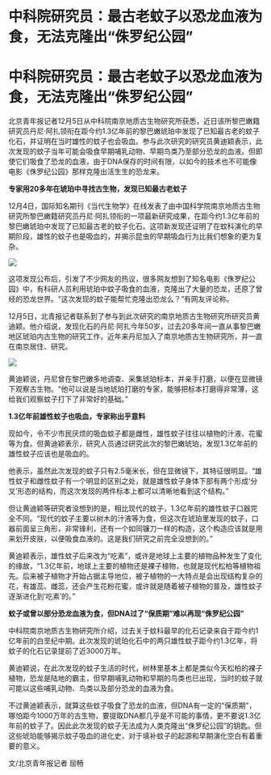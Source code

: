 # 中科院研究员：最古老蚊子以恐龙血液为食，无法克隆出“侏罗纪公园”

# 中科院研究员：最古老蚊子以恐龙血液为食，无法克隆出“侏罗纪公园”

北京青年报记者12月5日从中科院南京地质古生物研究所获悉，近日该所黎巴嫩籍研究员丹尼·阿扎领衔在距今约1.3亿年前的黎巴嫩琥珀中发现了已知最古老的蚊子化石，并证明在当时雄性的蚊子也会吸血。参与此次研究的研究员黄迪颖表示，此次发现的蚊子当年可能会吸食早期哺乳动物、早期鸟类乃至部分恐龙的血液。但即使它们吸食了恐龙的血液，由于DNA保存的时间有限，以如今的技术也不可能像电影《侏罗纪公园》那样克隆出活生生的恐龙来。

**专家用20多年在琥珀中寻找古生物，发现已知最古老蚊子**

12月4日，国际知名期刊《当代生物学》在线发表了由中国科学院南京地质古生物研究所黎巴嫩籍研究员丹尼·阿扎领衔的一项最新研究成果，在距今约1.3亿年前的黎巴嫩琥珀中发现了已知最古老的蚊子化石。这项新发现还证明了在蚊科演化的早期阶段，雄性的蚊子也是吸血的，并揭示昆虫的早期吸血行为比我们想象的更为复杂。

![](https://inews.gtimg.com/om_bt/O5Za6IVE0_wHIGEreXGVYn4zWSMmLzkTDOAFSQ_YCXhC4AA/1000)

这项发现公布后，引发了不少网友的热议，很多网友想到了知名电影《侏罗纪公园》中，有科研人员利用琥珀中蚊子吸食的血液，克隆出了大量的恐龙，还原了曾经的恐龙世界。“这次发现的蚊子能帮忙克隆出恐龙么？”有网友评论称。

12月5日，北青报记者联系到了参与到此次研究的南京地质古生物研究所研究员黄迪颖。他介绍说，发现化石的丹尼·阿扎今年50岁，过去20多年间一直从事黎巴嫩地区琥珀内古生物的研究工作，近年来丹尼加入了南京地质古生物研究所，并一直在南京居住、研究。

![](https://inews.gtimg.com/om_bt/OZkvPTmN216Tw8wheCtjR3PrqV3S58Bmn3bGirAWbcwK4AA/1000)

黄迪颖说，丹尼曾在黎巴嫩多地调查、采集琥珀标本，并亲手打磨，以便在显微镜下观察古生物。“他可以说是当地琥珀打磨的专家，能够把标本打磨得非常薄，这给我们观察蚊子打下了非常好的基础。”

**1.3亿年前雄性蚊子也吸血，专家称出乎意料**

现如今，令不少市民厌烦的吸血蚊子都是雌性，雄性蚊子往往以植物的汁液、花蜜等为食。但黄迪颖表示，研究人员通过研究此次的黎巴嫩琥珀，发现1.3亿年前的雄性蚊子应该也是吸血的。

他表示，虽然此次发现的蚊子只有2.5毫米长，但在显微镜下，其特征很明显。“雄性蚊子和雌性蚊子有一个明显的区别之处，就是雄性蚊子身体下部有两个形成‘分叉’形态的结构，而这次发现的两件标本上都可以清晰地看到这个结构。”

但让黄迪颖等研究者没想到的是，相比现代的蚊子，1.3亿年前的雄性蚊子口器完全不同。“现代的蚊子主要以树木的汁液等为食，但这次在琥珀里发现的蚊子，口器前面呈三角形，非常锋利，还有一个如同镰刀一样的构造，这个构造应该就是用来划开皮肤，以便吸食血液的。这是我们研究之前完全没想到的。”

黄迪颖表示，雄性蚊子后来改为“吃素”，或许是地球上主要的植物品种发生了变化的缘故，“1.3亿年前，地球上主要的植物还是裸子植物，也就是现代松柏等植物祖先。后来被子植物才开始占据主导地位，被子植物的一大特点是会出现结构复杂的花，有雄蕊、雌蕊，还会产生花粉花蜜，或许就是随着被子植物的普及，雄性蚊子逐渐进化到‘吃素’的。”

**蚊子或曾以部分恐龙血液为食，但DNA过了“保质期”难以再现“侏罗纪公园”**

中科院南京地质古生物研究所介绍，过去关于蚊科最早的化石记录来自于距今约1亿年前的白垩纪中期。此次发现的琥珀化石中的两只雄性蚊子距今约1.3亿年，将蚊子的化石记录提前了近3000万年。

黄迪颖说，在此次发现的蚊子生活的时代，树林里基本上都是类似今天松柏的裸子植物，恐龙是陆地的霸主，但早期哺乳动物和早期的鸟类也已出现，当时的蚊子就可能以这些哺乳动物、鸟类以及部分恐龙的血液为食。

不过黄迪颖表示，就算这些蚊子吸食了恐龙的血液，但DNA有一定的“保质期”，哪怕距今1000万年的古生物，要提取DNA都几乎是不可能的事情，更不要说1.3亿年前的蚊子了。因此此次发现的蚊子无法成为人类克隆出“侏罗纪公园”的钥匙。但这些琥珀能够揭示蚊子吸血的进化史，对于填补蚊子的起源和早期演化空白有着重要的意义。

文/北京青年报记者 屈畅

